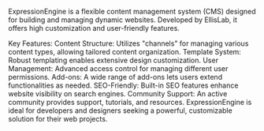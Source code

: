 ExpressionEngine is a flexible content management system (CMS) designed for building and managing dynamic websites. Developed by EllisLab, it offers high customization and user-friendly features.

Key Features:
Content Structure: Utilizes "channels" for managing various content types, allowing tailored content organization.
Template System: Robust templating enables extensive design customization.
User Management: Advanced access control for managing different user permissions.
Add-ons: A wide range of add-ons lets users extend functionalities as needed.
SEO-Friendly: Built-in SEO features enhance website visibility on search engines.
Community Support: An active community provides support, tutorials, and resources.
ExpressionEngine is ideal for developers and designers seeking a powerful, customizable solution for their web projects.
